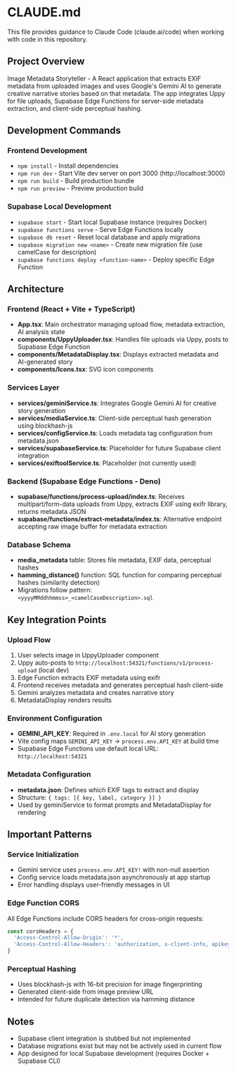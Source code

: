 # CLAUDE.md

This file provides guidance to Claude Code (claude.ai/code) when working with code in this repository.

## Project Overview

Image Metadata Storyteller - A React application that extracts EXIF metadata from uploaded images and uses Google's Gemini AI to generate creative narrative stories based on that metadata. The app integrates Uppy for file uploads, Supabase Edge Functions for server-side metadata extraction, and client-side perceptual hashing.

## Development Commands

### Frontend Development
- `npm install` - Install dependencies
- `npm run dev` - Start Vite dev server on port 3000 (http://localhost:3000)
- `npm run build` - Build production bundle
- `npm run preview` - Preview production build

### Supabase Local Development
- `supabase start` - Start local Supabase instance (requires Docker)
- `supabase functions serve` - Serve Edge Functions locally
- `supabase db reset` - Reset local database and apply migrations
- `supabase migration new <name>` - Create new migration file (use camelCase for description)
- `supabase functions deploy <function-name>` - Deploy specific Edge Function

## Architecture

### Frontend (React + Vite + TypeScript)
- **App.tsx**: Main orchestrator managing upload flow, metadata extraction, AI analysis state
- **components/UppyUploader.tsx**: Handles file uploads via Uppy, posts to Supabase Edge Function
- **components/MetadataDisplay.tsx**: Displays extracted metadata and AI-generated story
- **components/Icons.tsx**: SVG icon components

### Services Layer
- **services/geminiService.ts**: Integrates Google Gemini AI for creative story generation
- **services/mediaService.ts**: Client-side perceptual hash generation using blockhash-js
- **services/configService.ts**: Loads metadata tag configuration from metadata.json
- **services/supabaseService.ts**: Placeholder for future Supabase client integration
- **services/exiftoolService.ts**: Placeholder (not currently used)

### Backend (Supabase Edge Functions - Deno)
- **supabase/functions/process-upload/index.ts**: Receives multipart/form-data uploads from Uppy, extracts EXIF using exifr library, returns metadata JSON
- **supabase/functions/extract-metadata/index.ts**: Alternative endpoint accepting raw image buffer for metadata extraction

### Database Schema
- **media_metadata** table: Stores file metadata, EXIF data, perceptual hashes
- **hamming_distance()** function: SQL function for comparing perceptual hashes (similarity detection)
- Migrations follow pattern: `<yyyyMMddhhmmss>_<camelCaseDescription>.sql`

## Key Integration Points

### Upload Flow
1. User selects image in UppyUploader component
2. Uppy auto-posts to `http://localhost:54321/functions/v1/process-upload` (local dev)
3. Edge Function extracts EXIF metadata using exifr
4. Frontend receives metadata and generates perceptual hash client-side
5. Gemini analyzes metadata and creates narrative story
6. MetadataDisplay renders results

### Environment Configuration
- **GEMINI_API_KEY**: Required in `.env.local` for AI story generation
- Vite config maps `GEMINI_API_KEY` → `process.env.API_KEY` at build time
- Supabase Edge Functions use default local URL: `http://localhost:54321`

### Metadata Configuration
- **metadata.json**: Defines which EXIF tags to extract and display
- Structure: `{ tags: [{ key, label, category }] }`
- Used by geminiService to format prompts and MetadataDisplay for rendering

## Important Patterns

### Service Initialization
- Gemini service uses `process.env.API_KEY!` with non-null assertion
- Config service loads metadata.json asynchronously at app startup
- Error handling displays user-friendly messages in UI

### Edge Function CORS
All Edge Functions include CORS headers for cross-origin requests:
```typescript
const corsHeaders = {
  'Access-Control-Allow-Origin': '*',
  'Access-Control-Allow-Headers': 'authorization, x-client-info, apikey, content-type',
}
```

### Perceptual Hashing
- Uses blockhash-js with 16-bit precision for image fingerprinting
- Generated client-side from image preview URL
- Intended for future duplicate detection via hamming distance

## Notes
- Supabase client integration is stubbed but not implemented
- Database migrations exist but may not be actively used in current flow
- App designed for local Supabase development (requires Docker + Supabase CLI)
